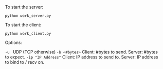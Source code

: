 To start the server:

`python work_server.py `

To start the client:

`python work_client.py `


Options:

`-u ` UDP (TCP otherwise)
`-b <#bytes>` Client: #bytes to send. Server: #bytes to expect.
`-ip "IP Address"` Client: IP address to send to. Server: IP address to bind to / recv on.

